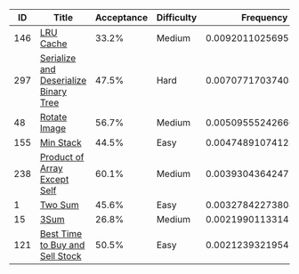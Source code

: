 |ID|Title|Acceptance|Difficulty|Frequency|
|----|-----|----|---|---|
|146|[LRU Cache]( https://leetcode.com/problems/lru-cache)|33.2%|Medium|0.009201102569537696|
|297|[Serialize and Deserialize Binary Tree]( https://leetcode.com/problems/serialize-and-deserialize-binary-tree)|47.5%|Hard|0.007077170374085099|
|48|[Rotate Image]( https://leetcode.com/problems/rotate-image)|56.7%|Medium|0.0050955524266001265|
|155|[Min Stack]( https://leetcode.com/problems/min-stack)|44.5%|Easy|0.00474891074128171|
|238|[Product of Array Except Self]( https://leetcode.com/problems/product-of-array-except-self)|60.1%|Medium|0.003930436424724545|
|1|[Two Sum]( https://leetcode.com/problems/two-sum)|45.6%|Easy|0.003278422738041615|
|15|[3Sum]( https://leetcode.com/problems/3sum)|26.8%|Medium|0.0021990113314367685|
|121|[Best Time to Buy and Sell Stock]( https://leetcode.com/problems/best-time-to-buy-and-sell-stock)|50.5%|Easy|0.0021239321954525975|
